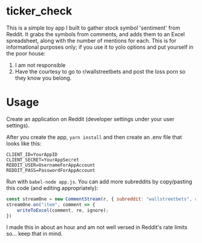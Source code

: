 # ticker_check
This is a simple toy app I built to gather stock symbol 'sentiment' from Reddit. It grabs the symbols from comments,
and adds them to an Excel spreadsheet, along with the number of mentions for each. This is for informational purposes only;
if you use it to yolo options and put yourself in the poor house:

1. I am not responsible
2. Have the courtesy to go to r/wallstreetbets and post the loss porn so they know you belong.

# Usage
Create an application on Reddit (developer settings under your user settings).

After you create the app, `yarn install` and then create an .env file that looks like this:

```
CLIENT_ID=YourAppID
CLIENT_SECRET=YourAppSecret
REDDIT_USER=UsernameForAppAccount
REDDIT_PASS=PasswordForAppAccount
```

Run with `babel-node app.js`. You can add more subreddits by copy/pasting this code (and editing appropriately):

```javascript
const streamOne = new CommentStream(r, { subreddit: "wallstreetbets", results: 25, pollTime: 3000 });
streamOne.on("item", comment => {
    writeToExcel(comment, re, ignore);
})
```

I made this in about an hour and am not well versed in Reddit's rate limits so... keep that in mind.
